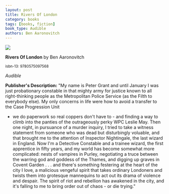 ```yaml
---
layout: post
title: Rivers Of London
category: books
tags: [books, fiction]
book_type: Audible
authors: Ben Aaronovitch
---
```


<img src="http://books.google.com/books/content?id=AFGWRAAACAAJ&printsec=frontcover&img=1&zoom=1&source=gbs_api"/>

**Rivers Of London** by Ben Aaronovitch

<sup>isbn-13: 9780575097568</sup>

*Audible*

**Publisher's Description:**
"My name is Peter Grant and until January I was just probationary constable
in that mighty army for justice known to all right-thinking people as the
Metropolitan Police Service (as the Filth to everybody else). My only
concerns in life were how to avoid a transfer to the Case Progression Unit
- we do paperwork so real coppers don't have to - and finding a way to
climb into the panties of the outrageously perky WPC Leslie May. Then one
night, in pursuance of a murder inquiry, I tried to take a witness
statement from someone who was dead but disturbingly voluable, and that
brought me to the attention of Inspector Nightingale, the last wizard in
England. Now I'm a Detective Constable and a trainee wizard, the first
apprentice in fifty years, and my world has become somewhat more
complicated: nests of vampires in Purley, negotiating a truce between the
warring god and goddess of the Thames, and digging up graves in Covent
Garden . . . and there's something festering at the heart of the city I
love, a malicious vengeful spirit that takes ordinary Londoners and twists
them into grotesque mannequins to act out its drama of violence and
despair. The spirit of riot and rebellion has awakened in the city, and
it's falling to me to bring order out of chaos - or die trying."
